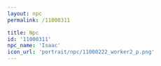 ```yaml
---
layout: npc
permalink: /11000311

title: Npc
id: '11000311'
npc_name: 'Isaac'
icon_url: 'portrait/npc/11000222_worker2_p.png'
---
```

